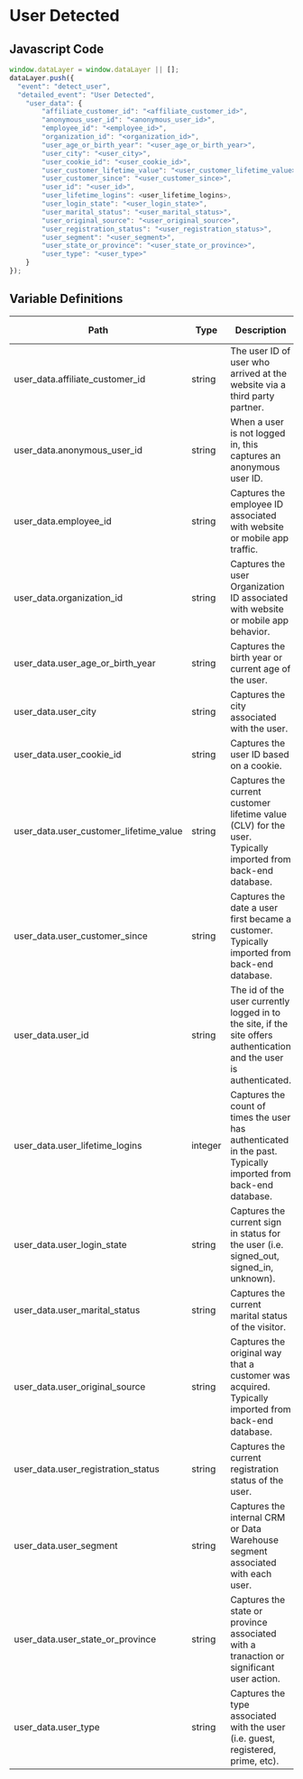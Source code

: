 # User Detected

### 

## Javascript Code
```js
window.dataLayer = window.dataLayer || [];
dataLayer.push({
  "event": "detect_user",
  "detailed_event": "User Detected",
    "user_data": {
        "affiliate_customer_id": "<affiliate_customer_id>",
        "anonymous_user_id": "<anonymous_user_id>",
        "employee_id": "<employee_id>",
        "organization_id": "<organization_id>",
        "user_age_or_birth_year": "<user_age_or_birth_year>",
        "user_city": "<user_city>",
        "user_cookie_id": "<user_cookie_id>",
        "user_customer_lifetime_value": "<user_customer_lifetime_value>",
        "user_customer_since": "<user_customer_since>",
        "user_id": "<user_id>",
        "user_lifetime_logins": <user_lifetime_logins>,
        "user_login_state": "<user_login_state>",
        "user_marital_status": "<user_marital_status>",
        "user_original_source": "<user_original_source>",
        "user_registration_status": "<user_registration_status>",
        "user_segment": "<user_segment>",
        "user_state_or_province": "<user_state_or_province>",
        "user_type": "<user_type>"
    }
});
```

## Variable Definitions

|Path|Type|Description|Example|Pattern|Min Length|Max Length|Minimum|Maximum|Multiple Of|
| --- | --- | --- | --- | --- | --- | --- | --- | --- | --- |
|user_data.affiliate_customer_id|string|The user ID of user who arrived at the website via a third party partner.||||||||
|user_data.anonymous_user_id|string|When a user is not logged in, this captures an anonymous user ID.||||||||
|user_data.employee_id|string|Captures the employee ID associated with website or mobile app traffic.|Gold, Bronze, Platinum, Diamond, Silver|||||||
|user_data.organization_id|string|Captures the user Organization ID associated with website or mobile app behavior.|1234, G72345, Alaska|||||||
|user_data.user_age_or_birth_year|string|Captures the birth year or current age of the user.||||||||
|user_data.user_city|string|Captures the city associated with the user.||||||||
|user_data.user_cookie_id|string|Captures the user ID based on a cookie.||||||||
|user_data.user_customer_lifetime_value|string|Captures the current customer lifetime value \(CLV\) for the user. Typically imported from back-end database.||||||||
|user_data.user_customer_since|string|Captures the date a user first became a customer. Typically imported from back-end database.||||||||
|user_data.user_id|string|The id of the user currently logged in to the site, if the site offers authentication and the user is authenticated.|123456, abc123|||||||
|user_data.user_lifetime_logins|integer|Captures the count of times the user has authenticated in the past. Typically imported from back-end database.||||||||
|user_data.user_login_state|string|Captures the current sign in status for the user \(i.e. signed\_out, signed\_in, unknown\).|logged in, logged out, guest|||||||
|user_data.user_marital_status|string|Captures the current marital status of the visitor.||||||||
|user_data.user_original_source|string|Captures the original way that a customer was acquired. Typically imported from back-end database.||||||||
|user_data.user_registration_status|string|Captures the current registration status of the user.|registered|||||||
|user_data.user_segment|string|Captures the internal CRM or Data Warehouse segment associated with each user.||||||||
|user_data.user_state_or_province|string|Captures the state or province associated with a tranaction or significant user action.||||||||
|user_data.user_type|string|Captures the type associated with the user \(i.e. guest, registered, prime, etc\).|employee, guest, agent, customer|||||||




